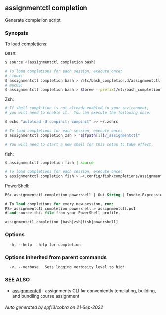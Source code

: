 ## assignmentctl completion

Generate completion script

### Synopsis

To load completions:

Bash:

```sh
$ source <(assignmentctl completion bash)

# To load completions for each session, execute once:
# Linux:
$ assignmentctl completion bash > /etc/bash_completion.d/assignmentctl
# macOS:
$ assignmentctl completion bash > $(brew --prefix)/etc/bash_completion.d/assignmentctl
```

Zsh:

```sh
# If shell completion is not already enabled in your environment,
# you will need to enable it.  You can execute the following once:

$ echo "autoload -U compinit; compinit" >> ~/.zshrc

# To load completions for each session, execute once:
$ assignmentctl completion zsh > "${fpath[1]}/_assignmentctl"

# You will need to start a new shell for this setup to take effect.
```

fish:

```sh
$ assignmentctl completion fish | source

# To load completions for each session, execute once:
$ assignmentctl completion fish > ~/.config/fish/completions/assignmentctl.fish
```

PowerShell:

```ps
PS> assignmentctl completion powershell | Out-String | Invoke-Expression

# To load completions for every new session, run:
PS> assignmentctl completion powershell > assignmentctl.ps1
# and source this file from your PowerShell profile.
```

```text
assignmentctl completion [bash|zsh|fish|powershell]
```

### Options

```text
  -h, --help   help for completion
```

### Options inherited from parent commands

```text
  -v, --verbose   Sets logging verbosity level to high
```

### SEE ALSO

* [assignmentctl](assignmentctl.md)  - assignments CLI for conveniently templating, building, and bundling course assignment

###### Auto generated by spf13/cobra on 21-Sep-2022
